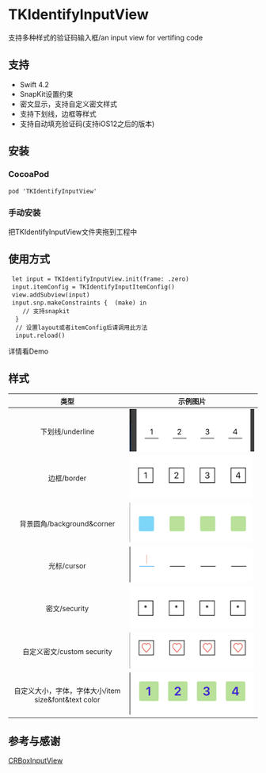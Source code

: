 # TKIdentifyInputView
支持多种样式的验证码输入框/an input view for vertifing code 

## 支持
 * Swift 4.2
 * SnapKit设置约束
 * 密文显示，支持自定义密文样式
 * 支持下划线，边框等样式
 * 支持自动填充验证码(支持iOS12之后的版本)
 
## 安装

### CocoaPod

```
pod 'TKIdentifyInputView' 
```

### 手动安装
把TKIdentifyInputView文件夹拖到工程中

## 使用方式

```
 let input = TKIdentifyInputView.init(frame: .zero)
 input.itemConfig = TKIdentifyInputItemConfig()
 view.addSubview(input)
 input.snp.makeConstraints {  (make) in
 	// 支持snapkit
  }
  // 设置layout或者itemConfig后请调用此方法
  input.reload()
```
详情看Demo

## 样式
| 类型  | 示例图片 |
| :-------------: | :-------------: |
| 下划线/underline |  ![underline](https://github.com/TongKai/TKIdentifyInputView/blob/master/imgs/underline.png)               |
| 边框/border      |  ![border](https://github.com/TongKai/TKIdentifyInputView/blob/master/imgs/border.png)               |
| 背景圆角/background&corner |  ![background](https://github.com/TongKai/TKIdentifyInputView/blob/master/imgs/background.png)               |
| 光标/cursor      | ![cursor](https://github.com/TongKai/TKIdentifyInputView/blob/master/imgs/cursor.png)                |
| 密文/security   | ![security](https://github.com/TongKai/TKIdentifyInputView/blob/master/imgs/security.png)                |
| 自定义密文/custom security | ![custom_security](https://github.com/TongKai/TKIdentifyInputView/blob/master/imgs/custom_security.png)                |
| 自定义大小，字体，字体大小/item size&font&text color | ![custom](https://github.com/TongKai/TKIdentifyInputView/blob/master/imgs/custom.png)                | 

## 参考与感谢
[CRBoxInputView](https://github.com/CRAnimation/CRBoxInputView)
